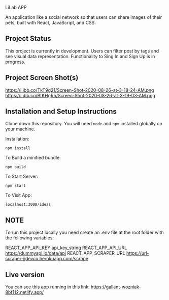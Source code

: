 LiLab APP

An application like a social network so that users can share images of their pets, built with React, JavaScript, and CSS.

## Project Status

This project is currently in development. Users can filter post by tags and see visual data representation. Functionality to Sing In and Sign Up is in progress.

## Project Screen Shot(s)

https://i.ibb.co/TkT9g21/Screen-Shot-2020-08-26-at-3-18-24-AM.png
https://i.ibb.co/BtKHgRh/Screen-Shot-2020-08-26-at-3-19-03-AM.png

## Installation and Setup Instructions

Clone down this repository. You will need `node` and `npm` installed globally on your machine.

Installation:

`npm install`

To Build a minified bundle:

`npm build`

To Start Server:

`npm start`

To Visit App:

`localhost:3000/ideas`

## NOTE

To run this project locally you need create an .env file at the root folder with the following variables:

REACT_APP_API_KEY api_key_string <!--- this is you Dummy Api Key --->
REACT_APP_API_URL https://dummyapi.io/data/api <!--- You can use this value as default, there is not need to change it if isn't required --->
REACT_APP_SCRAPER_URL https://url-scraper-jjdevco.herokuapp.com/scrape <!--- You can use this value as default, there is not need to change it if isn't required --->

## Live version

You can see this app running in this link:
https://gallant-wozniak-8bf112.netlify.app/
